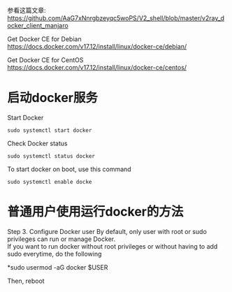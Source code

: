 参看这篇文章:
https://github.com/AaG7xNnrgbzeyqc5woPS/V2_shell/blob/master/v2ray_docker_client_manjaro 

Get Docker CE for Debian
https://docs.docker.com/v17.12/install/linux/docker-ce/debian/

Get Docker CE for CentOS
https://docs.docker.com/v17.12/install/linux/docker-ce/centos/

# 启动docker服务
 Start Docker
  
    sudo systemctl start docker

Check Docker status

    sudo systemctl status docker
    
To start docker on boot, use this command

    sudo systemctl enable docke

# 普通用户使用运行docker的方法
Step 3. Configure Docker user
By default, only user with root or sudo privileges can run or manage Docker.   
If you want to run docker without root privileges or without having to add sudo everytime, do the following

*sudo usermod -aG docker $USER

Then, reboot 
